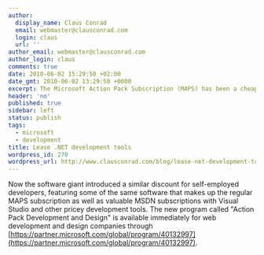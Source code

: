 ```yaml
---
author:
  display_name: Claus Conrad
  email: webmaster@clausconrad.com
  login: claus
  url: ''
author_email: webmaster@clausconrad.com
author_login: claus
comments: true
date: 2010-06-02 15:29:50 +02:00
date_gmt: 2010-06-02 13:29:50 +0000
excerpt: The Microsoft Action Pack Subscription (MAPS) has been a cheap way for very small businesses and self-employed technicians as well as students to get their hands on many of Microsoft's software offerings for a small yearly fee.
header: 'no'
published: true
sidebar: left
status: publish
tags:
  - microsoft
  - development
title: Lease .NET development tools
wordpress_id: 270
wordpress_url: http://www.clausconrad.com/blog/lease-net-development-tools
---
```

Now the software giant introduced a similar discount for self-employed developers, featuring some of the same software that makes up the regular MAPS subscription as well as valuable MSDN subscriptions with Visual Studio and other pricey development tools. The new program called "Action Pack Development and Design" is available immediately for web development and design companies through [https://partner.microsoft.com/global/program/40132997](https://partner.microsoft.com/global/program/40132997).
